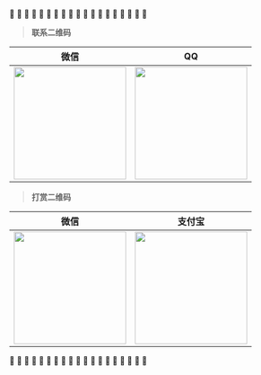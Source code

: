 

🍇 🍈 🍉 🍊 🍋 🍍 🥭 🍏 🍑 🍒 🍓 🥝 🍎 🥑 🥕 🍄 🍖 🍨 🍤

> **联系二维码**


| <center>微信</center>                                        | <center>QQ</center>                                          |
| ------------------------------------------------------------ | ------------------------------------------------------------ |
| <center><img src = 'http://111.229.17.211:3389/imgs/2020/02/4a2ba972834885ba.gif' width="200"></center> | <center><img src = 'http://111.229.17.211:3389/imgs/2020/02/d7ecf4f4092f7f31.gif' width="200"></center> |

> **打赏二维码**

| <center>微信</center>                                        | <center>支付宝</center>                                      |
| ------------------------------------------------------------ | ------------------------------------------------------------ |
| <center><img src = 'http://111.229.17.211:3389/imgs/2020/02/9b71b1ba54b76762.jpg' width="200"></center> | <center><img src = 'http://111.229.17.211:3389/imgs/2020/02/2bcf34efe4f9dc2d.jpg' width="200"></center> |

🍇 🍈 🍉 🍊 🍋 🍍 🥭 🍏 🍑 🍒 🍓 🥝 🍎 🥑 🥕 🍄 🍖 🍨 🍤

​          



